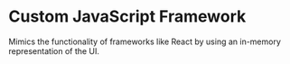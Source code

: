 # Custom JavaScript Framework

Mimics the functionality of frameworks like React by using an in-memory representation of the UI.
